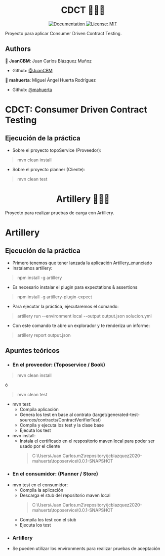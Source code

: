 <h1 align="center">CDCT 👨🏻‍💻 </h1>

<p align="center">
  <a href="/docs" target="_blank">
    <img alt="Documentation" src="https://img.shields.io/badge/documentation-yes-brightgreen.svg" />
  </a>
  <a href="#" target="_blank">
    <img alt="License: MIT" src="https://img.shields.io/badge/License-MIT-yellow.svg" />
  </a>
</p>

Proyecto para aplicar Consumer Driven Contract Testing.

## Authors
👤 **JuanCBM**: Juan Carlos Blázquez Muñoz
* Github: [@JuanCBM](https://github.com/JuanCBM)

👤 **mahuerta**: Miguel Ángel Huerta Rodríguez
* Github: [@mahuerta](https://github.com/mahuerta)

# CDCT: Consumer Driven Contract Testing
## Ejecución de la práctica
* Sobre el proyecto topoService (Proveedor):
> mvn clean install
* Sobre el proyecto planner (Cliente):
> mvn clean test


<h1 align="center">Artillery 👨🏻‍💻 </h1>
Proyecto para realizar pruebas de carga con Artillery.

# Artillery
## Ejecución de la práctica
- Primero tenemos que tener lanzada la aplicación Artillery_enunciado
- Instalamos artillery:
>  npm install -g artillery
- Es necesario instalar el plugin para expectations & assertions
> npm install -g artillery-plugin-expect
- Para ejecutar la práctica, ejecutaremos el comando:
> artillery run --environment local --output output.json solucion.yml 
- Con este comando te abre un explorador y te renderiza un informe:
> artillery report output.json 

## Apuntes teóricos
* ### En el proveedor: (Toposervice / Book)
> mvn clean install

ó

> mvn clean test
- mvn test:
    - Compila aplicación
    - Genera los test en base al contrato (target/generated-test-sources/contracts/ContractVerifierTest)
    - Compila y ejecuta los test y la clase base
    - Ejecuta los test
- mvn install:
    - Instala el certificado en el respositorio maven local para poder ser usado por el cliente
      > C:\Users\Juan Carlos\.m2\repository\jcblazquez2020-mahuerta\toposervice\0.0.1-SNAPSHOT

* ### En el consumidor: (Planner / Store)

- mvn test en el consumidor:
    - Compila la aplicación
    - Descarga el stub del repositorio maven local
      > C:\Users\Juan Carlos\.m2\repository\jcblazquez2020-mahuerta\toposervice\0.0.1-SNAPSHOT
    - Compila los test con el stub
    - Ejecuta los test
    
* ### Artillery
- Se pueden utilizar los environments para realizar pruebas de aceptación
